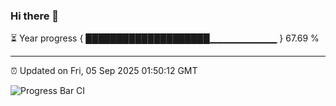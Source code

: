 ### Hi there 👋

⏳ Year progress { ████████████████████▁▁▁▁▁▁▁▁▁▁ } 67.69 %

---

⏰ Updated on Fri, 05 Sep 2025 01:50:12 GMT

![Progress Bar CI](https://github.com/ZhaoGui/ZhaoGui/workflows/Progress%20Bar%20CI/badge.svg)
